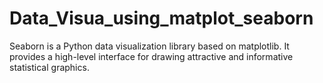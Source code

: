 # Data_Visua_using_matplot_seaborn
   Seaborn is a Python data visualization library based on matplotlib. It provides a high-level interface for drawing attractive and informative statistical graphics.
